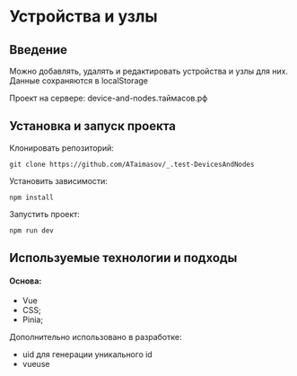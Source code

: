 # Устройства и узлы

## Введение

Можно добавлять, удалять и редактировать устройства и узлы для них.
Данные сохраняются в localStorage

Проект на сервере: device-and-nodes.таймасов.рф

## Установка и запуск проекта

Клонировать репозиторий:

    git clone https://github.com/ATaimasov/_.test-DevicesAndNodes

Установить зависимости:

    npm install

Запустить проект:

    npm run dev


## Используемые технологии и подходы

#### Основа:
- Vue
- CSS;
- Pinia;

Дополнительно использовано в разработке:
- uid для генерации уникального id
- vueuse



